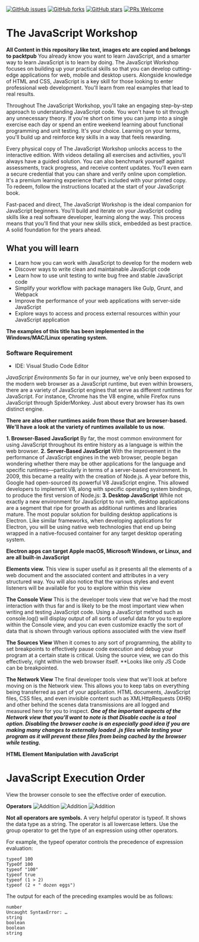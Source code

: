 [![GitHub issues](https://img.shields.io/github/issues/PacktWorkshops/The-JavaScript-Workshop.svg)](https://github.com/PacktWorkshops/The-JavaScript-Workshop/issues)
[![GitHub forks](https://img.shields.io/github/forks/PacktWorkshops/The-JavaScript-Workshop.svg)](https://github.com/PacktWorkshops/The-JavaScript-Workshop/network)
[![GitHub stars](https://img.shields.io/github/stars/PacktWorkshops/The-JavaScript-Workshop.svg)](https://github.com/PacktWorkshops/The-JavaScript-Workshop/stargazers)
[![PRs Welcome](https://img.shields.io/badge/PRs-welcome-brightgreen.svg)](https://github.com/PacktWorkshops/The-JavaScript-Workshop/pulls)

# The JavaScript Workshop

**All Content in this repository like text, images etc are copied and belongs to packtpub**
You already know you want to learn JavaScript, and a smarter way to learn JavaScript is to learn by doing. The JavaScript Workshop focuses on building up your practical skills so that you can develop cutting-edge applications for web, mobile and desktop users. Alongside knowledge of HTML and CSS, JavaScript is a key skill for those looking to enter professional web development. You'll learn from real examples that lead to real results. 

Throughout The JavaScript Workshop, you'll take an engaging step-by-step approach to understanding JavaScript code. You won't have to sit through any unnecessary theory. If you're short on time you can jump into a single exercise each day or spend an entire weekend learning about functional programming and unit testing. It's your choice. Learning on your terms, you'll build up and reinforce key skills in a way that feels rewarding. 

Every physical copy of The JavaScript Workshop unlocks access to the interactive edition. With videos detailing all exercises and activities, you'll always have a guided solution. You can also benchmark yourself against assessments, track progress, and receive content updates. You'll even earn a secure credential that you can share and verify online upon completion. It's a premium learning experience that's included with your printed copy. To redeem, follow the instructions located at the start of your JavaScript book. 

Fast-paced and direct, The JavaScript Workshop is the ideal companion for JavaScript beginners. You'll build and iterate on your JavaScript coding skills like a real software developer, learning along the way. This process means that you'll find that your new skills stick, embedded as best practice. A solid foundation for the years ahead. 

## What you will learn
* Learn how you can work with JavaScript to develop for the modern web
* Discover ways to write clean and maintainable JavaScript code
* Learn how to use unit testing to write bug free and stable JavaScript code
* Simplify your workflow with package managers like Gulp, Grunt, and Webpack
* Improve the performance of your web applications with server-side JavaScript
* Explore ways to access and process external resources within your JavaScript application 

**The examples of this title has been implemented in the Windows/MAC/Linux operating system.**

### Software Requirement
* IDE: Visual Studio Code Editor



*JavaScript Environments*
So far in our journey, we've only been exposed to the modern web browser as a JavaScript runtime, but even within browsers, there are a variety of JavaScript engines that serve as different runtimes for JavaScript. For instance, Chrome has the V8 engine, while Firefox runs JavaScript through SpiderMonkey. Just about every browser has its own distinct engine.

**There are also other runtimes aside from those that are browser-based. We'll have a look at the variety of runtimes available to us now.**

**1. Browser-Based JavaScript**
By far, the most common environment for using JavaScript throughout its entire history as a language is within the web browser.
**2. Server-Based JavaScript**
With the improvement in the performance of JavaScript engines in the web browser, people began wondering whether there may be other applications for the language and specific runtimes—particularly in terms of a server-based environment. In 2009, this became a reality with the creation of Node.js. A year before this, Google had open-sourced its powerful V8 JavaScript engine. This allowed developers to implement V8, along with specific operating system bindings, to produce the first version of Node.js:
**3. Desktop JavaScript**
While not exactly a new environment for JavaScript to run with, desktop applications are a segment that ripe for growth as additional runtimes and libraries mature. The most popular solution for building desktop applications is Electron. Like similar frameworks, when developing applications for Electron, you will be using native web technologies that end up being wrapped in a native-focused container for any target desktop operating system.

**Electron apps can target Apple macOS, Microsoft Windows, or Linux, and are all built-in JavaScript**

**Elements view.**
 This view is super useful as it presents all the elements of a web document and the associated content and attributes in a very structured way. You will also notice that the various styles and event listeners will be available for you to explore within this view

**The Console View**
This is the developer tools view that we've had the most interaction with thus far and is likely to be the most important view when writing and testing JavaScript code. Using a JavaScript method such as console.log() will display output of all sorts of useful data for you to explore within the Console view, and you can even customize exactly the sort of data that is shown through various options associated with the view itself

**The Sources View**
When it comes to any sort of programming, the ability to set breakpoints to effectively pause code execution and debug your program at a certain state is critical. Using the source view, we can do this effectively, right within the web browser itself.
**Looks like only JS Code can be breakpointed.

**The Network View**
The final developer tools view that we'll look at before moving on is the Network view. This allows you to keep tabs on everything being transferred as part of your application. HTML documents, JavaScript files, CSS files, and even invisible content such as XMLHttpRequests (XHR) and other behind the scenes data transmissions are all logged and measured here for you to inspect.
***One of the important aspects of the Network view that you'll want to note is that Disable cache is a tool option. Disabling the browser cache is an especially good idea if you are making many changes to externally loaded .js files while testing your program as it will prevent these files from being cached by the browser while testing.***


**HTML Element Manipulation with JavaScript**
<body>
    <script>console.log('Before h1 tag')</script>
    <h1>JavaScript Execution Order</h1>
    <script>console.log('After h1 tag')</script>
    <p id="para_id">View the browser console to see the effective order of execution.</p>
    <script>document.getElementById('para_id').innerText = "Paragraph Content Changed"</script>
</body>


**Operators**
![Addition](images/C14377_03_01.png)
![Addition](images/C14377_03_02.png)
![Addition](images/C14377_03_03.png)

**Not all operators are symbols.**
A very helpful operator is typeof. It shows the data type as a string. The operator is all lowercase letters. Use the group operator to get the type of an expression using other operators.

For example, the typeof operator controls the precedence of expression evaluation:

```
typeof 100
TypeOf 100
typeof "100"
typeof true
typeof (1 > 2)
typeof (2 + " dozen eggs")
```
The output for each of the preceding examples would be as follows:

```
number
Uncaught SyntaxError: …
string
boolean
boolean
string
```
